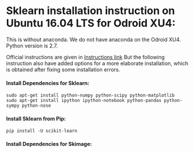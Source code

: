 # Sklearn installation instruction on Ubuntu 16.04 LTS for Odroid XU4:

This is without anaconda. We do not have anaconda on the Odroid XU4.
Python version is 2.7. 

Official instructions are given in [Instructions link](http://scikit-learn.org/stable/install.html)
But the following instruction also have added options for a more elaborate installation, which is obtained after fixing some installation errors.

#### Install Dependencies for Sklearn:
```
sudo apt-get install python-numpy python-scipy python-matplotlib 
sudo apt-get install ipython ipython-notebook python-pandas python-sympy python-nose
```

#### Install Sklearn from Pip:
```
pip install -U scikit-learn
```

#### Install Dependencies for Skimage:
